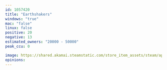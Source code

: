 ```yaml
---
id: 1057420
title: "Earthshakers"
windows: "true"
mac: "false"
linux: false
positive: 20
negative: 13
estimated_owners: "20000 - 50000"
peak_ccu: 0

image: https://shared.akamai.steamstatic.com/store_item_assets/steam/apps/1057420/header.jpg?t=1555917804
opinions:
---
```

